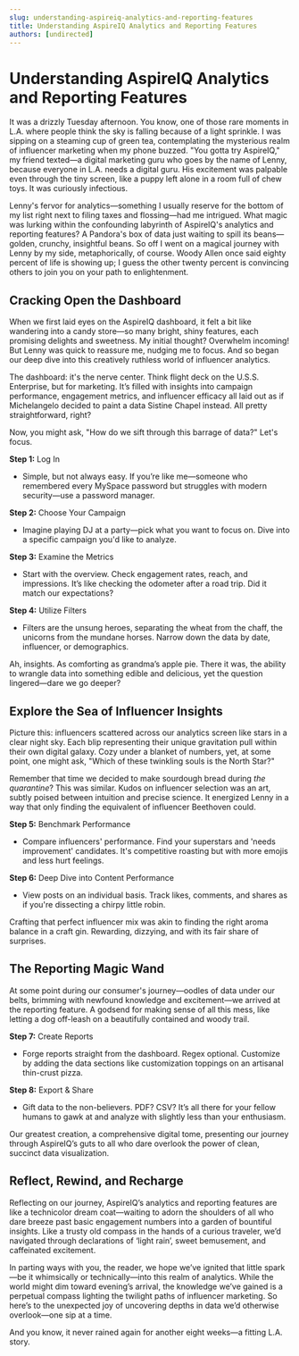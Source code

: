 ```yaml
---
slug: understanding-aspireiq-analytics-and-reporting-features
title: Understanding AspireIQ Analytics and Reporting Features
authors: [undirected]
---
```



# Understanding AspireIQ Analytics and Reporting Features

It was a drizzly Tuesday afternoon. You know, one of those rare moments in L.A. where people think the sky is falling because of a light sprinkle. I was sipping on a steaming cup of green tea, contemplating the mysterious realm of influencer marketing when my phone buzzed. "You gotta try AspireIQ," my friend texted—a digital marketing guru who goes by the name of Lenny, because everyone in L.A. needs a digital guru. His excitement was palpable even through the tiny screen, like a puppy left alone in a room full of chew toys. It was curiously infectious. 

Lenny's fervor for analytics—something I usually reserve for the bottom of my list right next to filing taxes and flossing—had me intrigued. What magic was lurking within the confounding labyrinth of AspireIQ's analytics and reporting features? A Pandora's box of data just waiting to spill its beans—golden, crunchy, insightful beans. So off I went on a magical journey with Lenny by my side, metaphorically, of course. Woody Allen once said eighty percent of life is showing up; I guess the other twenty percent is convincing others to join you on your path to enlightenment.

## Cracking Open the Dashboard 

When we first laid eyes on the AspireIQ dashboard, it felt a bit like wandering into a candy store—so many bright, shiny features, each promising delights and sweetness. My initial thought? Overwhelm incoming! But Lenny was quick to reassure me, nudging me to focus. And so began our deep dive into this creatively ruthless world of influencer analytics.

The dashboard: it's the nerve center. Think flight deck on the U.S.S. Enterprise, but for marketing. It’s filled with insights into campaign performance, engagement metrics, and influencer efficacy all laid out as if Michelangelo decided to paint a data Sistine Chapel instead. All pretty straightforward, right? 

Now, you might ask, "How do we sift through this barrage of data?" Let's focus.

**Step 1:** Log In
- Simple, but not always easy. If you’re like me—someone who remembered every MySpace password but struggles with modern security—use a password manager.

**Step 2:** Choose Your Campaign
- Imagine playing DJ at a party—pick what you want to focus on. Dive into a specific campaign you'd like to analyze.

**Step 3:** Examine the Metrics 
- Start with the overview. Check engagement rates, reach, and impressions. It’s like checking the odometer after a road trip. Did it match our expectations?

**Step 4:** Utilize Filters
- Filters are the unsung heroes, separating the wheat from the chaff, the unicorns from the mundane horses. Narrow down the data by date, influencer, or demographics.

Ah, insights. As comforting as grandma’s apple pie. There it was, the ability to wrangle data into something edible and delicious, yet the question lingered—dare we go deeper?

## Explore the Sea of Influencer Insights

Picture this: influencers scattered across our analytics screen like stars in a clear night sky. Each blip representing their unique gravitation pull within their own digital galaxy. Cozy under a blanket of numbers, yet, at some point, one might ask, "Which of these twinkling souls is the North Star?" 

Remember that time we decided to make sourdough bread during *the quarantine*? This was similar. Kudos on influencer selection was an art, subtly poised between intuition and precise science. It energized Lenny in a way that only finding the equivalent of influencer Beethoven could.

**Step 5:** Benchmark Performance
- Compare influencers' performance. Find your superstars and 'needs improvement' candidates. It's competitive roasting but with more emojis and less hurt feelings.

**Step 6:** Deep Dive into Content Performance
- View posts on an individual basis. Track likes, comments, and shares as if you're dissecting a chirpy little robin.

Crafting that perfect influencer mix was akin to finding the right aroma balance in a craft gin. Rewarding, dizzying, and with its fair share of surprises. 

## The Reporting Magic Wand

At some point during our consumer's journey—oodles of data under our belts, brimming with newfound knowledge and excitement—we arrived at the reporting feature. A godsend for making sense of all this mess, like letting a dog off-leash on a beautifully contained and woody trail.

**Step 7:** Create Reports
- Forge reports straight from the dashboard. Regex optional. Customize by adding the data sections like customization toppings on an artisanal thin-crust pizza.

**Step 8:** Export & Share
- Gift data to the non-believers. PDF? CSV? It’s all there for your fellow humans to gawk at and analyze with slightly less than your enthusiasm.

Our greatest creation, a comprehensive digital tome, presenting our journey through AspireIQ’s guts to all who dare overlook the power of clean, succinct data visualization.

## Reflect, Rewind, and Recharge

Reflecting on our journey, AspireIQ’s analytics and reporting features are like a technicolor dream coat—waiting to adorn the shoulders of all who dare breeze past basic engagement numbers into a garden of bountiful insights. Like a trusty old compass in the hands of a curious traveler, we’d navigated through declarations of ‘light rain’, sweet bemusement, and caffeinated excitement.

In parting ways with you, the reader, we hope we’ve ignited that little spark—be it whimsically or technically—into this realm of analytics. While the world might dim toward evening’s arrival, the knowledge we’ve gained is a perpetual compass lighting the twilight paths of influencer marketing. So here’s to the unexpected joy of uncovering depths in data we’d otherwise overlook—one sip at a time.

And you know, it never rained again for another eight weeks—a fitting L.A. story.
